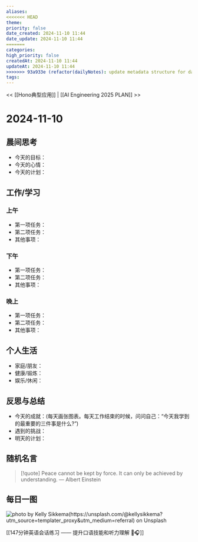 ```yaml
---
aliases: 
<<<<<<< HEAD
theme: 
priority: false
date_created: 2024-11-10 11:44
date_update: 2024-11-10 11:44
=======
categories: 
high_priority: false
createdAt: 2024-11-10 11:44
updateAt: 2024-11-10 11:44
>>>>>>> 93a933e (refactor(dailyNotes): update metadata structure for daily notes)
tags:
---
```


<< [[Hono典型应用]] | [[AI Engineering 2025 PLAN]] >>

# 2024-11-10


## 晨间思考
- 今天的目标：
- 今天的心情：
- 今天的计划：

## 工作/学习
### 上午
- 第一项任务：
- 第二项任务：
- 其他事项：

### 下午
- 第一项任务：
- 第二项任务：
- 其他事项：

### 晚上
- 第一项任务：
- 第二项任务：
- 其他事项：

## 个人生活
- 家庭/朋友：
- 健康/锻炼：
- 娱乐/休闲：

## 反思与总结
- 今天的成就：(每天画张图表。每天工作结束的时候，问问自己：“今天我学到的最重要的三件事是什么?”)
- 遇到的挑战：
- 明天的计划：

## 随机名言
> [!quote] Peace cannot be kept by force. It can only be achieved by understanding.
> — Albert Einstein

## 每日一图
![photo by Kelly Sikkema(https://unsplash.com/@kellysikkema?utm_source=templater_proxy&utm_medium=referral) on Unsplash](https://images.unsplash.com/photo-1730829807497-9c5b8c9c41c4?crop=entropy&cs=srgb&fm=jpg&ixid=M3w2NDU1OTF8MHwxfHJhbmRvbXx8fHx8fHx8fDE3MzEyMTAyNjJ8&ixlib=rb-4.0.3&q=85&w=800&h=600)


[[147分钟英语会话练习 —— 提升口语技能和听力理解 🌟🎧]]



